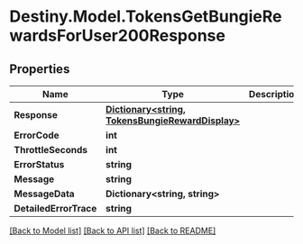 # Destiny.Model.TokensGetBungieRewardsForUser200Response

## Properties

Name | Type | Description | Notes
------------ | ------------- | ------------- | -------------
**Response** | [**Dictionary&lt;string, TokensBungieRewardDisplay&gt;**](TokensBungieRewardDisplay.md) |  | [optional] 
**ErrorCode** | **int** |  | [optional] 
**ThrottleSeconds** | **int** |  | [optional] 
**ErrorStatus** | **string** |  | [optional] 
**Message** | **string** |  | [optional] 
**MessageData** | **Dictionary&lt;string, string&gt;** |  | [optional] 
**DetailedErrorTrace** | **string** |  | [optional] 

[[Back to Model list]](../README.md#documentation-for-models) [[Back to API list]](../README.md#documentation-for-api-endpoints) [[Back to README]](../README.md)

